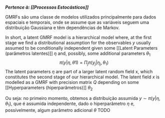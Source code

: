 ***Pertence à: [[Processos Estocásticos]]***

GMRFs são uma classe de modelos utilizados principalmente para dados espaciais e temporais, onde se assume que as variáveis seguem uma distribuição Gaussiana e têm dependências de Markov.

In short, a latent GMRF model is a hierarchical model where, at the first stage we find a distributional assumption for the observables $y$ usually assumed to be conditionally independent given some [[Latent Parameters (parâmetros latentes)]] $η$ and, possibly, some additional parameters $θ_1$
$$
\pi(y|\eta, θ1) = \Pi_{j} \pi(y_j|\eta_j, \theta_1)
$$
The latent parameters $η$ are part of a larger latent random field x, which constitutes the second stage of our
hierarchical model. The latent field $x$ is modelled as a GMRF with precision matrix $Q$ depending on some
[[Hyperparameters (hiperparâmetros)]] $θ_2$

Ou seja:
no primeiro momento, obtemos a distribuição assumida $y \sim \pi(y|\eta, \theta_1$), que é assumida independente, dado o hiperparâmetro $\eta$ e, possívelmente, algum parâmetro adicional $\theta$
TODO